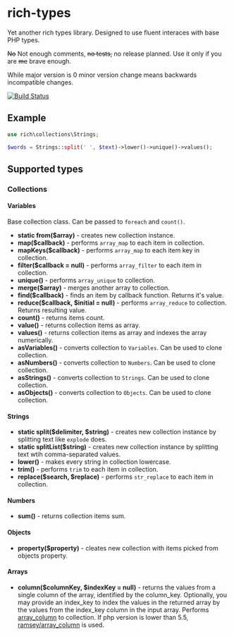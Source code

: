 # rich-types

Yet another rich types library. Designed to use fluent interaces with base PHP types.

<del>No</del> Not enough comments, <del>no tests,</del> no release planned. Use it only if you are <del>me</del> brave enough.

While major version is 0 minor version change means backwards incompatible changes.

[![Build Status](https://travis-ci.org/urmaul/rich-types.svg)](https://travis-ci.org/urmaul/rich-types)

## Example

```php
use rich\collections\Strings;

$words = Strings::split(' ', $text)->lower()->unique()->values();
```

## Supported types

### Collections

#### Variables

Base collection class. Can be passed to `foreach` and `count()`.

* **static from($array)** - creates new collection instance.
* **map($callback)** - performs `array_map` to each item in collection.
* **mapKeys($callback)**  - performs `array_map` to each item key in collection.
* **filter($callback = null)** - performs `array_filter` to each item in collection.
* **unique()** - performs `array_unique` to collection.
* **merge($array)** - merges another array to collection.
* **find($callback)** - finds an item by callback function. Returns it's value.
* **reduce($callback, $initial = null)** - performs `array_reduce` to collection. Returns resulting value.
* **count()** - returns items count.
* **value()** - returns collection items as array.
* **values()** - returns collection items as array and indexes the array numerically.
* **asVariables()** - converts collection to `Variables`. Can be used to clone collection.
* **asNumbers()** - converts collection to `Numbers`. Can be used to clone collection.
* **asStrings()** - converts collection to `Strings`. Can be used to clone collection.
* **asObjects()** - converts collection to `Objects`. Can be used to clone collection.

#### Strings

* **static split($delimiter, $string)** - creates new collection instance by splitting text like `explode` does.
* **static splitList($string)** - creates new collection instance by splitting text wtih comma-separated values.
* **lower()** - makes every string in collection lowercase.
* **trim()** - performs `trim` to each item in collection.
* **replace($search, $replace)** - performs `str_replace` to each item in collection.

#### Numbers

* **sum()** - returns collection items sum.

#### Objects

* **property($property)** - cleates new collection with items picked from objects property.

#### Arrays

* **column($columnKey, $indexKey = null)** - returns the values from a single column of the array, identified by the column_key. Optionally, you may provide an index_key to index the values in the returned array by the values from the index_key column in the input array.
    Performs [array_column](http://php.net/manual/en/function.array-column.php) to collection. If php version is lower than 5.5, [ramsey/array_column](https://github.com/ramsey/array_column) is used.
